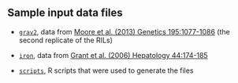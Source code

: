 ## Sample input data files

- [`grav2`](grav2), data from
  [Moore et al. (2013) Genetics 195:1077-1086](https://www.genetics.org/content/195/3/1077.abstract)
  (the second replicate of the RILs)

- [`iron`](iron), data from
  [Grant et al. (2006) Hepatology 44:174-185](https://www.ncbi.nlm.nih.gov/pubmed/16799992)

- [`scripts`](scripts), R scripts that were used to generate the files
